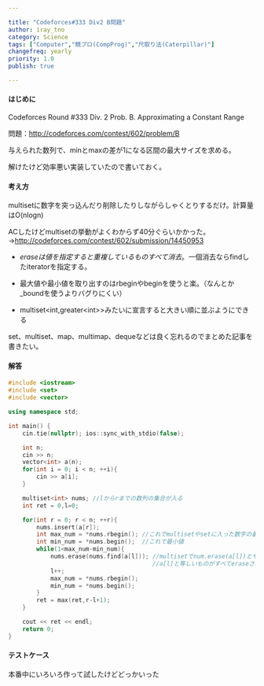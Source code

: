 ```yaml
---

title: "Codeforces#333 Div2 B問題"
author: iray_tno
category: Science
tags: ["Computer","競プロ(CompProg)","尺取り法(Caterpillar)"]
changefreq: yearly
priority: 1.0
publish: true

---
```


#### はじめに

Codeforces Round #333 Div. 2 Prob. B. Approximating a Constant Range

問題：http://codeforces.com/contest/602/problem/B

与えられた数列で、minとmaxの差が1になる区間の最大サイズを求める。

解けたけど効率悪い実装していたので書いておく。

<!-- headline -->

#### 考え方

multisetに数字を突っ込んだり削除したりしながらしゃくとりするだけ。計算量はO(nlogn)

ACしたけどmultisetの挙動がよくわからず40分ぐらいかかった。→http://codeforces.com/contest/602/submission/14450953

- _eraseは値を指定すると重複しているものすべて消去_。一個消去ならfindしたiteratorを指定する。

- 最大値や最小値を取り出すのはrbeginやbeginを使うと楽。（なんとか_boundを使うよりバグりにくい）

- multiset\<int,greater<int\>>みたいに宣言すると大きい順に並ぶようにできる

set、multiset、map、multimap、dequeなどは良く忘れるのでまとめた記事を書きたい。

#### 解答

```cpp
#include <iostream>
#include <set>
#include <vector>

using namespace std;

int main() {
    cin.tie(nullptr); ios::sync_with_stdio(false);

    int n;
    cin >> n;
    vector<int> a(n);
    for(int i = 0; i < n; ++i){
        cin >> a[i];
    }

    multiset<int> nums; //lからrまでの数列の集合が入る
    int ret = 0,l=0;

    for(int r = 0; r < n; ++r){
        nums.insert(a[r]);
        int max_num = *nums.rbegin(); //これでmultisetやsetに入った数字の最大値がとれる
        int min_num = *nums.begin();  //これで最小値
        while(1<max_num-min_num){
            nums.erase(nums.find(a[l])); //multisetでnum.erase(a[l])とやると
                                         //a[l]と等しいものがすべてeraseされる
            l++;
            max_num = *nums.rbegin();
            min_num = *nums.begin();
        }
        ret = max(ret,r-l+1);
    }

    cout << ret << endl;
    return 0;
}
```

#### テストケース

本番中にいろいろ作って試したけどどっかいった
